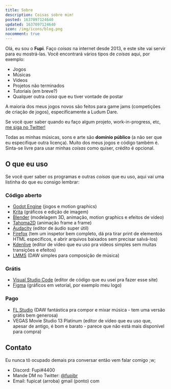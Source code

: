 ```yaml
---
title: Sobre
description: Coisas sobre mim!
posted: 1637097124640
updated: 1637097124640
icon: /img/icons/blog.png
nocomment: true
---
```

<sobre-mim></sobre-mim>

Olá, eu sou o **Fupi**. Faço *coisas* na internet desde 2013, e este site vai servir para eu mostrá-las. Você encontrará vários tipos de *coisas* aqui, por exemplo:

- Jogos
- Músicas
- Vídeos
- Projetos não terminados
- Tutoriais (em breve?)
- Qualquer outra *coisa* que eu tiver vontade de postar

A maioria dos meus jogos novos são feitos para game jams (competições de criação de jogos), especificamente a Ludum Dare.

Se você quer saber quando eu faço algum projeto, work-in-progress, etc, [me siga no Twitter!](https://twitter.com/fupibr)

Todas as minhas músicas, sons e arte são **domínio público** (a não ser que eu especifique outra licença). Muito dos meus jogos e código também é. Sinta-se livre para usar minhas *coisas* como quiser, crédito é opcional.

## O que eu uso

Se você quer saber os programas e outras *coisas* que eu uso, aqui vai uma listinha do que eu consigo lembrar:

### Código aberto

- [Godot Engine](https://godotengine.org/) (jogos e motion graphics)
- [Krita](https://krita.org/) (gráficos e edição de imagem)
- [Blender](https://www.blender.org/) (modelagem 3D, animação, motion graphics e efeitos de vídeo)
- [Tahoma2D](https://tahoma2d.org/) (animação frame a frame)
- [Audacity](https://www.audacityteam.org/) (editor de áudio super útil)
- [Firefox](https://www.mozilla.org/pt-BR/firefox/new/) (tem um inspetor bem completo, dá pra tirar print de elementos HTML específicos, e abrir arquivos baixados sem precisar salvá-los)
- [Kdenlive](https://kdenlive.org/en/download/) (<span title="super instável e ruim na verdade sry ;n;">editor de vídeo</span> que eu uso pra vídeos simples sem muitas transições e efeitos)
- [LMMS](https://lmms.io/) (DAW simples para composição de música)

### Grátis

- [Visual Studio Code](https://code.visualstudio.com/) (editor de código que eu usei pra fazer esse site)
- [Figma](https://www.figma.com/) (gráficos em vetorial, por exemplo meu logo)

### Pago

- [FL Studio](https://www.image-line.com/) (DAW fantástica pra compor e mixar música - tem uma versão grátis bem generosa)
- VEGAS Movie Studio 13 Platinum (editor de vídeo que eu uso que, apesar de antigo, é bom e barato - parece que não está mais disponível para compra)

<div id="contato">

## Contato

Eu nunca tô ocupado demais pra conversar então vem falar comigo ;w;

- Discord: Fupi#4400
- Mande DM no Twitter: [@fupibr](https://twitter.com/fupibr)
- Email: fupicat (arroba) gmail (ponto) com

</div>